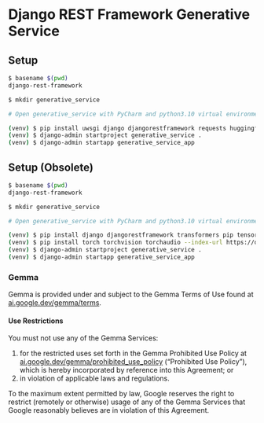 # Django REST Framework Generative Service

## Setup

```bash
$ basename $(pwd)
django-rest-framework

$ mkdir generative_service

# Open generative_service with PyCharm and python3.10 virtual environment

(venv) $ pip install uwsgi django djangorestframework requests huggingface_hub google-genai
(venv) $ django-admin startproject generative_service .
(venv) $ django-admin startapp generative_service_app
```

## Setup (Obsolete)

```bash
$ basename $(pwd)
django-rest-framework

$ mkdir generative_service

# Open generative_service with PyCharm and python3.10 virtual environment

(venv) $ pip install django djangorestframework transformers pip tensorflow
(venv) $ pip install torch torchvision torchaudio --index-url https://download.pytorch.org/whl/cpu
(venv) $ django-admin startproject generative_service .
(venv) $ django-admin startapp generative_service_app
```

### Gemma

Gemma is provided under and subject to the Gemma Terms of Use found at [ai.google.dev/gemma/terms](ai.google.dev/gemma/terms).

#### Use Restrictions

You must not use any of the Gemma Services:

1. for the restricted uses set forth in the Gemma Prohibited Use Policy at [ai.google.dev/gemma/prohibited_use_policy](ai.google.dev/gemma/prohibited_use_policy) (“Prohibited Use Policy”), which is hereby incorporated by reference into this Agreement; or 
2. in violation of applicable laws and regulations.

To the maximum extent permitted by law, Google reserves the right to restrict (remotely or otherwise) usage of any of the Gemma Services that Google reasonably believes are in violation of this Agreement.
